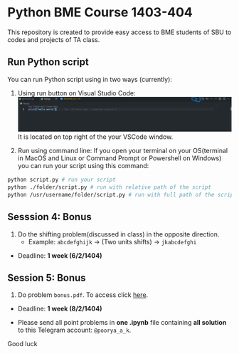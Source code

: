 # Python BME Course 1403-404

This repository is created to provide easy access to BME students of SBU to codes and projects of TA class.

## Run Python script

You can run Python script using in two ways (currently):

1. Using run button on Visual Studio Code: ![alt text](./docs/images/run_vscode.png) It is located on top right of the your VSCode window.

2. Run using command line: If you open your terminal on your OS(terminal in MacOS and Linux or Command Prompt or Powershell on Windows) you can run your script using this command:

```bash
python script.py # run your script
python ./folder/script.py # run with relative path of the script
python /usr/username/folder/script.py # run with full path of the script
```

## Sesssion 4: Bonus

1. Do the shifting problem(discussed in class) in the opposite direction.
    * Example: `abcdefghijk` → (Two units shifts) → `jkabcdefghi`

* Deadline: **1 week (6/2/1404)**

## Session 5: Bonus

1. Do problem `bonus.pdf`. To access click [here](./session-05/bonus.pdf).

* Deadline: **1 week (8/2/1404)**

* Please send all point problems in **one .ipynb** file containing **all solution** to this Telegram account: `@poorya_a_k`.

Good luck
